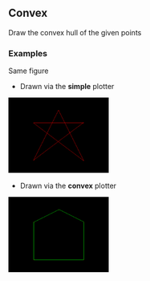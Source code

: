 ## Convex

Draw the convex hull of the given points

### Examples
Same figure
- Drawn via the **simple** plotter
<img src="/img/nonconvex.jpg" width=200px>

- Drawn via the __convex__ plotter
<img src="/img/star-hull.jpg" width=200px>

